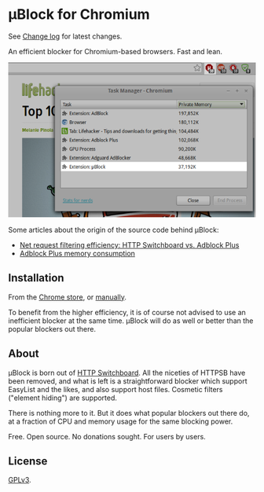 # µBlock for Chromium

See [Change log](https://github.com/gorhill/uBlock/wiki/Change-log) for latest changes.

An efficient blocker for Chromium-based browsers. Fast and lean.

![screenshot](https://raw.githubusercontent.com/gorhill/uBlock/master/doc/img/ss-chromium-2.png)

Some articles about the origin of the source code behind µBlock:

- [Net request filtering efficiency: HTTP Switchboard vs. Adblock Plus](https://github.com/gorhill/httpswitchboard/wiki/Net-request-filtering-efficiency:-HTTP-Switchboard-vs.-Adblock-Plus)
- [Adblock Plus memory consumption](https://github.com/gorhill/httpswitchboard/wiki/Adblock-Plus-memory-consumption)

## Installation

From the [Chrome store](https://chrome.google.com/webstore/detail/µblock/cjpalhdlnbpafiamejdnhcphjbkeiagm), 
or [manually](https://github.com/gorhill/uBlock/tree/master/dist).

To benefit from the higher efficiency, it is of course not advised to use an 
inefficient blocker at the same time. µBlock will do as well or better than the 
popular blockers out there.

## About

µBlock is born out of [HTTP Switchboard](https://github.com/gorhill/httpswitchboard).
All the niceties of HTTPSB have been removed, and what is left is a straightforward
blocker which support EasyList and the likes, and also support host files. 
Cosmetic filters ("element hiding") are supported.

There is nothing more to it. But it does what popular blockers out there do, at a
fraction of CPU and memory usage for the same blocking power.

Free. Open source. No donations sought. For users by users.

## License

[GPLv3](https://github.com/gorhill/uBlock/blob/master/LICENSE.txt).
